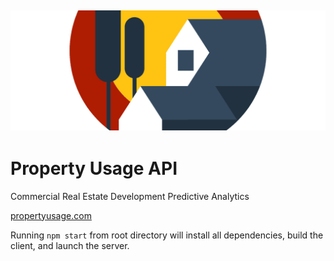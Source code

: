 ## ![Our Logo](./assets/cover_header.png)
# Property Usage API

Commercial Real Estate Development Predictive Analytics

[propertyusage.com](http://propertyusage.com)

Running ```npm start``` from root directory will install all dependencies, build the client, and launch the server.
